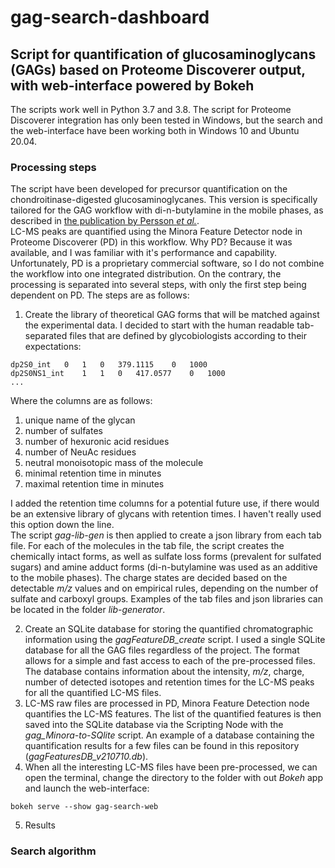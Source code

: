 # gag-search-dashboard
## Script for quantification of glucosaminoglycans (GAGs) based on Proteome Discoverer output, with web-interface powered by Bokeh

The scripts work well in Python 3.7 and 3.8. The script for Proteome Discoverer integration has only been tested in Windows, but the search and the web-interface have been working both in Windows 10 and Ubuntu 20.04.

### Processing steps

The script have been developed for precursor quantification on the chondroitinase-digested glucosaminoglycanes. This version is specifically tailored for the GAG workflow with di-n-butylamine in the mobile phases, as described in [the publication by Persson *et al.*](https://www.nature.com/articles/s41598-020-60526-0).<br>
LC-MS peaks are quantified using the Minora Feature Detector node in Proteome Discoverer (PD) in this workflow. Why PD? Because it was available, and I was familiar with it's performance and capability. Unfortunately, PD is a proprietary commercial software, so I do not combine the workflow into one integrated distribution. On the contrary, the processing is separated into several steps, with only the first step being dependent on PD. The steps are as follows:

1. Create the library of theoretical GAG forms that will be matched against the experimental data. I decided to start with the human readable tab-separated files that are defined by glycobiologists according to their expectations:
```
dp2S0_int	0	1	0	379.1115	0	1000
dp2S0NS1_int	1	1	0	417.0577	0	1000
...
```
Where the columns are as follows:
  1) unique name of the glycan
  2) number of sulfates
  3) number of hexuronic acid residues
  4) number of NeuAc residues
  5) neutral monoisotopic mass of the molecule
  6) minimal retention time in minutes
  7) maximal retention time in minutes

I added the retention time columns for a potential future use, if there would be an extensive library of glycans with retention times. I haven't really used this option down the line.<br>
The script *gag-lib-gen* is then applied to create a json library from each tab file. For each of the molecules in the tab file, the script creates the chemically intact forms, as well as sulfate loss forms (prevalent for sulfated sugars) and amine adduct forms (di-n-butylamine was used as an additive to the mobile phases). The charge states are decided based on the detectable *m/z* values and on empirical rules, depending on the number of sulfate and carboxyl groups. Examples of the tab files and json libraries can be located in the folder *lib-generator*.<br>

2. Create an SQLite database for storing the quantified chromatographic information using the *gagFeatureDB_create* script. I used a single SQLite database for all the GAG files regardless of the project. The format allows for a simple and fast access to each of the pre-processed files. The database contains information about the intensity, *m/z*, charge, number of detected isotopes and retention times for the LC-MS peaks for all the quantified LC-MS files.<br>
3. LC-MS raw files are processed in PD, Minora Feature Detection node quantifies the LC-MS features. The list of the quantified features is then saved into the SQLite database via the Scripting Node with the *gag_Minora-to-SQlite* script. An example of a database containing the quantification results for a few files can be found in this repository (*gagFeaturesDB_v210710.db*).<br>
4. When all the interesting LC-MS files have been pre-processed, we can open the terminal, change the directory to the folder with out *Bokeh* app and launch the web-interface: 
```
bokeh serve --show gag-search-web
```


5. Results

### Search algorithm

